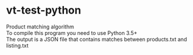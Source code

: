 # vt-test-python
Product matching algorithm
<br>
To compile this program you need to use Python 3.5+
<br>
The output is a JSON file that contains matches between products.txt and listing.txt 
